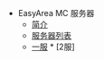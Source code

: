 * EasyArea MC 服务器
  *  [简介](easyarea/server/简介.md)
  *  [服务器列表](easyarea/server/list.md)
    *  [一服](easyarea/server/server/1.md)
      *  [2服]
